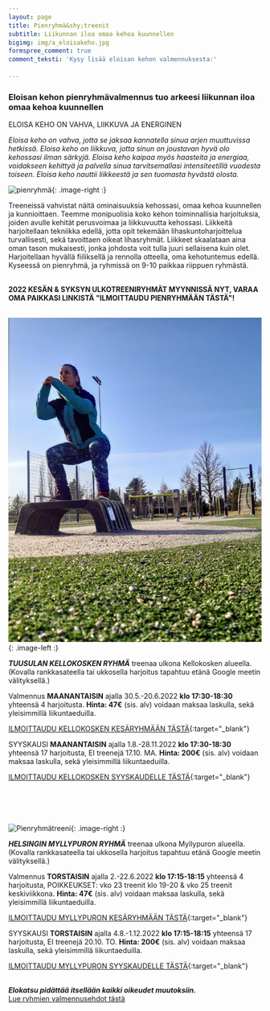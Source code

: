 ```yaml
---
layout: page
title: Pienryhmä&shy;treenit
subtitle: Liikunnan iloa omaa kehoa kuunnellen
bigimg: img/a_eloisakeho.jpg
formspree_comment: true
comment_teksti: 'Kysy lisää eloisan kehon valmennuksesta:'

---
```

### **Eloisan kehon pienryhmä­valmennus**  tuo arkeesi liikunnan iloa omaa kehoa kuunnellen

<p></p>
<p class="otsikkolistapalkki">
ELOISA KEHO ON VAHVA, LIIKKUVA JA ENERGINEN
</p>

_Eloisa keho on vahva, jotta se jaksaa kannatella sinua arjen muuttuvissa hetkissä.
Eloisa keho on liikkuva, jotta sinun on joustavan hyvä olo kehossasi ilman särkyjä.
Eloisa keho kaipaa myös haasteita ja energiaa, voidakseen kehittyä ja palvella sinua tarvitsemallasi intensiteetillä
vuodesta toiseen. Eloisa keho nauttii liikkeestä ja sen tuomasta hyvästä olosta._

![pienryhmä](/img/pienryhmatreenit_3.jpg "Eloisan kehon pienryhmätreenit"){: .image-right :}

Treeneissä vahvistat näitä ominaisuuksia kehossasi, omaa kehoa kuunnellen ja kunnioittaen. Teemme monipuolisia koko kehon toiminnallisia harjoituksia, joiden avulle kehität perusvoimaa ja liikkuvuutta kehossasi. Liikkeitä harjoitellaan tekniikka edellä, jotta opit tekemään lihaskuntoharjoittelua turvallisesti, sekä tavoittaen oikeat lihasryhmät. Liikkeet skaalataan aina oman tason mukaisesti, jonka johdosta voit tulla juuri sellaisena kuin olet. Harjoitellaan hyvällä fiiliksellä ja rennolla otteella, oma kehotuntemus edellä. Kyseessä on pienryhmä, ja ryhmissä on 9-10 paikkaa riippuen ryhmästä.  <br/><br/>

**2022 KESÄN & SYKSYN ULKOTREENIRYHMÄT MYYNNISSÄ NYT, VARAA OMA PAIKKASI LINKISTÄ "ILMOITTAUDU PIENRYHMÄÄN TÄSTÄ"!** <br/><br/>

![Pienryhmätreeni](/img/kellokosken_pienryhma.jpg "Kellokosken pienryhma"){: .image-left :}

**_TUUSULAN KELLOKOSKEN RYHMÄ_**
treenaa ulkona Kellokosken alueella. (Kovalla rankkasateella tai ukkosella harjoitus tapahtuu etänä Google meetin välityksellä.)

Valmennus **MAANANTAISIN** ajalla 30.5.-20.6.2022 **klo 17:30-18:30**  yhteensä 4 harjoitusta.
**Hinta: 47€** (sis. alv) voidaan maksaa laskulla, sekä yleisimmillä liikuntaeduilla.  

 
[ILMOITTAUDU KELLOKOSKEN KESÄRYHMÄÄN TÄSTÄ](https://forms.gle/29UDhJrAgGjgxYDq7){:target="_blank"}  

SYYSKAUSI **MAANANTAISIN** ajalla 1.8.-28.11.2022 **klo 17:30-18:30**  yhteensä 17 harjoitusta, EI treenejä 17.10. MA.
**Hinta: 200€** (sis. alv) voidaan maksaa laskulla, sekä yleisimmillä liikuntaeduilla.

[ILMOITTAUDU KELLOKOSKEN SYYSKAUDELLE TÄSTÄ](https://forms.gle/mRygm14ZicwjutoTA){:target="_blank"} 
<br/><br/>
<br/><br/>
<br/><br/>
![Pienryhmätreeni](/img/myllypuro.jpg "Myllypuron pienryhmä"){: .image-right :}

***HELSINGIN MYLLYPURON RYHMÄ***
treenaa ulkona Myllypuron alueella. (Kovalla rankkasateella tai ukkosella harjoitus tapahtuu etänä Google meetin välityksellä.)

Valmennus **TORSTAISIN** ajalla 2.-22.6.2022 **klo 17:15-18:15**  yhteensä 4 harjoitusta, POIKKEUKSET: vko 23 treenit klo 19-20 & vko 25 treenit keskiviikkona.
**Hinta: 47€** (sis. alv) voidaan maksaa laskulla, sekä yleisimmillä liikuntaeduilla.  


[ILMOITTAUDU MYLLYPURON KESÄRYHMÄÄN TÄSTÄ](https://forms.gle/Z2DFLkzScLMYoGKCA){:target="_blank"}  

SYYSKAUSI **TORSTAISIN** ajalla 4.8.-1.12.2022 **klo 17:15-18:15**  yhteensä 17 harjoitusta, EI treenejä 20.10. TO.
**Hinta: 200€** (sis. alv) voidaan maksaa laskulla, sekä yleisimmillä liikuntaeduilla.

[ILMOITTAUDU MYLLYPURON SYYSKAUDELLE TÄSTÄ](https://forms.gle/MBCwV4WkqGv5o46y6){:target="_blank"} 
<br/><br/>

**_Elokatsu pidättää itsellään kaikki oikeudet muutoksiin._**  
[Lue ryhmien valmennusehdot tästä](/valmennusehdot)